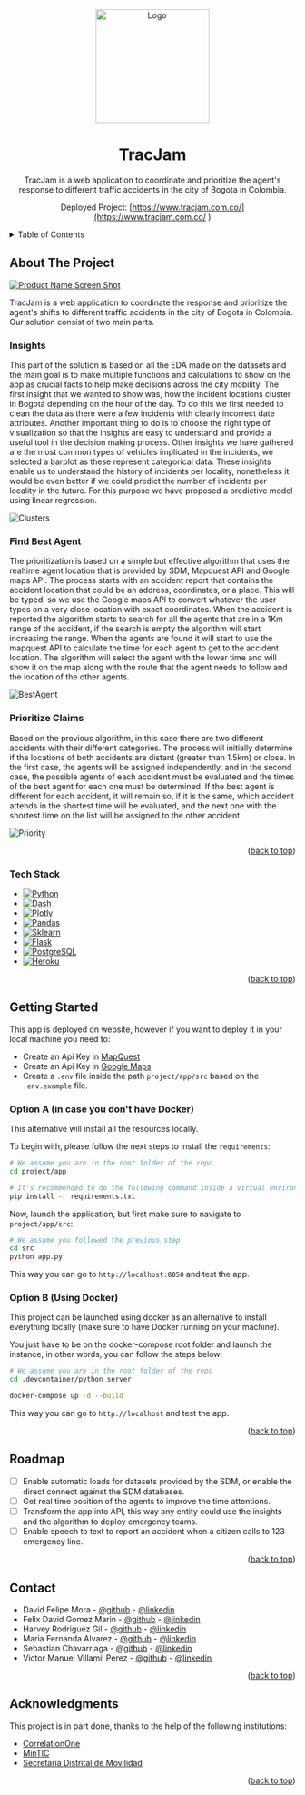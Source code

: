 <div id="top"></div>

<div align="center">
  <a href="https://github.com/hrodriguezgi/ds4a-team23">
    <img src="images/logo.png" alt="Logo" width="200" height="200">
  </a>

  <h1 align="center">TracJam</h1>

  <p align="center">
   TracJam is a web application to coordinate and prioritize the agent's response to different traffic accidents in the city of Bogota in Colombia.
  </p>

  Deployed Project: [https://www.tracjam.com.co/](https://www.tracjam.com.co/ )
</div>



<!-- TABLE OF CONTENTS -->
<details>
  <summary>Table of Contents</summary>
  <ol>
    <li>
      <a href="#about-the-project">About The Project</a>
      <ul>
        <li><a href="#built-with">Built With</a></li>
      </ul>
    </li>
    <li>
      <a href="#getting-started">Getting Started</a>
      <ul>
        <li><a href="#prerequisites">Prerequisites</a></li>
        <li><a href="#installation">Installation</a></li>
      </ul>
    </li>
    <li><a href="#usage">Usage</a></li>
    <li><a href="#roadmap">Roadmap</a></li>
    <li><a href="#contact">Contact</a></li>
    <li><a href="#acknowledgments">Acknowledgments</a></li>
  </ol>
</details>



<!-- ABOUT THE PROJECT -->
## About The Project

[![Product Name Screen Shot](images/app.png)](https://tracjam.com.co)

TracJam is a web application to coordinate the response and prioritize the agent's shifts to different traffic accidents in the city of Bogota in Colombia. Our solution consist of two main parts. 


### Insights

This part of the solution is based on all the EDA made on the datasets and the main goal is to make multiple functions and calculations to show on the app as crucial facts to help make decisions across the city mobility. The first insight that we wanted to show was, how the incident locations cluster in Bogotá depending on the hour of the day. To do this we first needed to clean the data as there were a few incidents with clearly incorrect date attributes. Another important thing to do is to choose the right type of visualization so that the insights are easy to understand and provide a useful tool in the decision making process. Other insights we have gathered are the most common types of vehicles implicated in the incidents, we selected a barplot as these represent categorical data. These insights enable us to understand the history of incidents per locality, nonetheless it would be even better if we could predict the number of incidents per locality in the future. For this purpose we have proposed a predictive model using linear regression.

![Clusters](images/clusters.png)

### Find Best Agent

The prioritization is based on a simple but effective algorithm that uses the realtime agent location that is provided by SDM, Mapquest API and Google maps API. The process starts with an accident report that contains the accident location that could be an address, coordinates, or a place. This will be typed, so we use the Google maps API to convert whatever the user types on a very close location with exact coordinates. When the accident is reported the algorithm starts to search for all the agents that are in a 1Km range of the accident, if the search is empty the algorithm will start increasing the range. When the agents are found it will start to use the mapquest API to calculate the time for each agent to get to the accident location. The algorithm will select the agent with the lower time and will show it on the map along with the route that the agent needs to follow and the location of the other agents.

![BestAgent](images/best_agent.png)

### Prioritize Claims

Based on the previous algorithm, in this case there are two different accidents with their different categories. The process will initially determine if the locations of both accidents are distant (greater than 1.5km) or close. In the first case, the agents will be assigned independently, and in the second case, the possible agents of each accident must be evaluated and the times of the best agent for each one must be determined. If the best agent is different for each accident, it will remain so, if it is the same, which accident attends in the shortest time will be evaluated, and the next one with the shortest time on the list will be assigned to the other accident.

![Priority](images/priority.png)




<p align="right">(<a href="#top">back to top</a>)</p>


### Tech Stack

* [![Python][Python.com]][Python-url]
* [![Dash][Dash.com]][Dash-url]
* [![Plotly][Plotly.com]][Plotly-url]
* [![Pandas][Pandas.com]][Pandas-url]
* [![Sklearn][sklearn.com]][sklearn-url]
* [![Flask][Flask.com]][Flask-url]
* [![PostgreSQL][PostgreSQL]][Postgresql-url]
* [![Heroku][Heroku.com]][Heroku-url]


<p align="right">(<a href="#top">back to top</a>)</p>



<!-- GETTING STARTED -->
## Getting Started

This app is deployed on website, however if you want to deploy it in your local machine you need to:
- Create an Api Key in [MapQuest](https://www.mapquest.com/)
- Create an Api Key in [Google Maps](https://cloud.google.com/apis)
- Create a `.env` file inside the path `project/app/src` based on the `.env.example` file.

### Option A (in case you don't have Docker)

This alternative will install all the resources locally.

To begin with, please follow the next steps to install the `requirements`:

```bash
# We assume you are in the root folder of the repo
cd project/app

# It's recommended to do the following command inside a virtual environment
pip install -r requirements.txt
```

Now, launch the application, but first make sure to navigate to `project/app/src`:

```bash
# We assume you followed the previous step
cd src
python app.py
```

This way you can go to `http://localhost:8050` and test the app.


### Option B (Using Docker)

This project can be launched using docker as an alternative to install everything locally 
(make sure to have Docker running on your machine).

You just have to be on the docker-compose root folder and launch the instance,
in other words, you can follow the steps below:

```bash
# We assume you are in the root folder of the repo
cd .devcontainer/python_server

docker-compose up -d --build
```

This way you can go to `http://localhost` and test the app.

<p align="right">(<a href="#top">back to top</a>)</p>

## Roadmap

- [ ] Enable automatic loads for datasets provided by the SDM, or enable the direct connect against the SDM databases.
- [ ] Get real time position of the agents to improve the time attentions.
- [ ] Transform the app into API, this way any entity could use the insights and the algorithm to deploy emergency teams.
- [ ] Enable speech to text to report an accident when a citizen calls to 123 emergency line.

<p align="right">(<a href="#top">back to top</a>)</p>


## Contact

* David Felipe Mora - [@github](https://github.com/DavidFM43) - [@linkedin](https://www.linkedin.com/in/david-felipe-mora/)
* Felix David Gomez Marin - [@github](https://github.com/FelixDavid12) - [@linkedin](https://www.linkedin.com/in/felix-david-gomez-marin/)
* Harvey Rodriguez Gil - [@github](https://github.com/hrodriguezgi) - [@linkedin](https://www.linkedin.com/in/hrodriguezgi/)
* Maria Fernanda Alvarez - [@github](https://github.com/mafelml) - [@linkedin](https://www.linkedin.com/in/mar%C3%ADa-fernanda-%C3%A1lvarez-fl%C3%B3rez-9aa35620b/)
* Sebastian Chavarriaga - [@github](https://github.com/schavar) - [@linkedin](https://www.linkedin.com/in/sebastian-c-0a0071219/)
* Victor Manuel Villamil Perez - [@github](https://github.com/vmvillamilp) - [@linkedin](https://www.linkedin.com/in/victorvillamil95/)

<p align="right">(<a href="#top">back to top</a>)</p>



<!-- ACKNOWLEDGMENTS -->
## Acknowledgments
This project is in part done, thanks to the help of the following institutions:

* [CorrelationOne](https://www.correlation-one.com/)
* [MinTIC](https://www.mintic.gov.co/portal/inicio/)
* [Secretaria Distrital de Movilidad](https://www.movilidadbogota.gov.co/web/)

<p align="right">(<a href="#top">back to top</a>)</p>



<!-- MARKDOWN LINKS & IMAGES -->
<!-- https://www.markdownguide.org/basic-syntax/#reference-style-links -->
[contributors-shield]: https://img.shields.io/github/contributors/github_username/repo_name.svg?style=for-the-badge
[contributors-url]: https://github.com/github_username/repo_name/graphs/contributors
[forks-shield]: https://img.shields.io/github/forks/github_username/repo_name.svg?style=for-the-badge
[forks-url]: https://github.com/github_username/repo_name/network/members
[stars-shield]: https://img.shields.io/github/stars/github_username/repo_name.svg?style=for-the-badge
[stars-url]: https://github.com/github_username/repo_name/stargazers
[issues-shield]: https://img.shields.io/github/issues/github_username/repo_name.svg?style=for-the-badge
[issues-url]: https://github.com/github_username/repo_name/issues
[license-shield]: https://img.shields.io/github/license/github_username/repo_name.svg?style=for-the-badge
[license-url]: https://github.com/github_username/repo_name/blob/master/LICENSE.txt
[linkedin-shield]: https://img.shields.io/badge/-LinkedIn-black.svg?style=for-the-badge&logo=linkedin&colorB=555
[linkedin-url]: https://linkedin.com/in/linkedin_username
[product-screenshot]: images/screenshot.png
[Plotly.com]: https://img.shields.io/badge/Plotly-%233F4F75.svg?style=for-the-badge&logo=plotly&logoColor=white
[Plotly-url]: https://plotly.com/
[Dash.com]: https://img.shields.io/badge/dash-%23150458.svg?style=for-the-badge&logo=plotly&logoColor=white
[Dash-url]: https://dash.plotly.com/
[Pandas.com]: https://img.shields.io/badge/pandas-%23150458.svg?style=for-the-badge&logo=pandas&logoColor=white
[Pandas-url]: https://pandas.pydata.org/
[Python.com]: https://img.shields.io/badge/python-3670A0?style=for-the-badge&logo=python&logoColor=ffdd54
[Python-url]: https://www.python.org/ 
[Heroku.com]: https://img.shields.io/badge/heroku-%23430098.svg?style=for-the-badge&logo=heroku&logoColor=white
[Heroku-url]: https://www.heroku.com/
[sklearn.com]: https://img.shields.io/badge/scikit--learn-%23F7931E.svg?style=for-the-badge&logo=scikit-learn&logoColor=white
[sklearn-url]: https://scikit-learn.org/
[PostgreSQL]: https://img.shields.io/badge/postgresql-%23316192.svg?style=for-the-badge&logo=postgresql&logoColor=white
[Postgresql-url]: https://www.postgresql.org/
[Postgres.com]: https://img.shields.io/badge/postgresql-%2523316192.svg?style=for-the-badge&logo=postgresql&logoColor=white
[Postgresql-url]: https://www.postgresql.org/
[Flask.com]: https://img.shields.io/badge/flask-%23000.svg?style=for-the-badge&logo=flask&logoColor=white
[Flask-url]: https://flask.palletsprojects.com/en/2.1.x/
